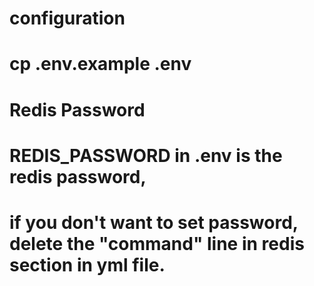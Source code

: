# configuration #
# cp .env.example .env

# Redis Password #
# REDIS_PASSWORD in .env is the redis password,
# if you don't want to set password, delete the "command" line in redis section in yml file.
